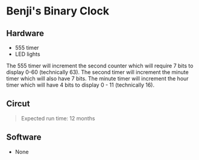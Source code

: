 # Benji's Binary Clock

## Hardware
- 555 timer
- LED lights


The 555 timer will increment the second counter which will require 7 bits to display 0-60 (technically 63). The second timer will increment the minute timer which will also have 7 bits. The minute timer will increment the hour timer which will have 4 bits to display 0 - 11 (technically 16).

## Circut

> Expected run time: 12 months

## Software
- None



